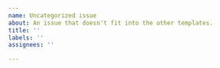 ```yaml
---
name: Uncategorized issue
about: An issue that doesn't fit into the other templates.
title: ''
labels: ''
assignees: ''

---
```



